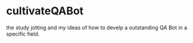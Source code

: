 # cultivateQABot
 the study jotting and my ideas of how to develp a outstanding QA Bot in a specific field.
